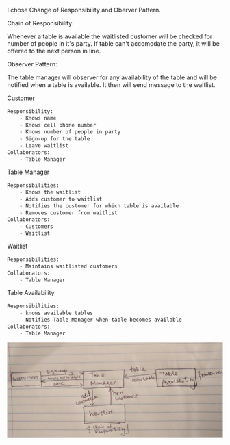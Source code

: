 I chose Change of Responsibility and Oberver Pattern.

Chain of Responsibility:

Whenever a table is available the waitlisted customer will be checked for number of people in it's party. If table can't accomodate the party, it will be offered to the next person in line.

Observer Pattern:

The table manager will observer for any availability of the table and will be notified when a table is available. It then will send message to the waitlist.

Customer

    Responsibility:
        - Knows name
        - Knows cell phone number
        - Knows number of people in party
        - Sign-up for the table
        - Leave waitlist
    Collaborators:
        - Table Manager

Table Manager

    Responsibilities:
        - Knows the waitlist
        - Adds customer to waitlist
        - Notifies the customer for which table is available
        - Removes customer from waitlist
    Collaborators:
        - Customers
        - Waitlist

Waitlist

    Responsibilities:
        - Maintains waitlisted customers
    Collaborators:
        - Table Manager

Table Availability

    Responsibilities:
        - knows available tables
        - Notifies Table Manager when table becomes available
    Collaborators:
        - Table Manager

![communication diagram](https://github.com/shivamwaghela/cmpe202/blob/master/lab4/output/dintaifung_communication_diagram.jpg)
